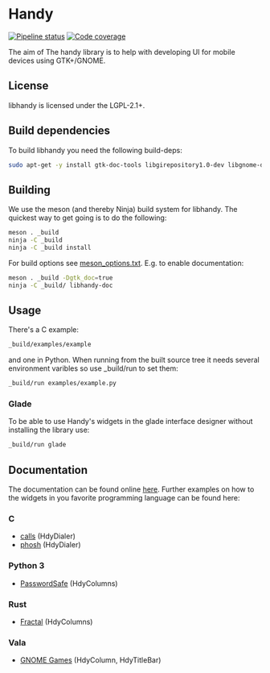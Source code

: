 # Handy
[![Pipeline status](https://source.puri.sm/Librem5/libhandy/badges/master/build.svg)](https://source.puri.sm/Librem5/libhandy/commits/master)
[![Code coverage](https://source.puri.sm/Librem5/libhandy/badges/master/coverage.svg)](https://source.puri.sm/Librem5/libhandy/commits/master)

The aim of The handy library is to help with developing UI for mobile devices
using GTK+/GNOME.

## License

libhandy is licensed under the LGPL-2.1+.

## Build dependencies

To build libhandy you need the following build-deps:

```sh
sudo apt-get -y install gtk-doc-tools libgirepository1.0-dev libgnome-desktop-3-dev libgtk-3-dev meson pkg-config valac
```

## Building

We use the meson (and thereby Ninja) build system for libhandy. The quickest
way to get going is to do the following:

```sh
meson . _build
ninja -C _build
ninja -C _build install
```

For build options see [meson_options.txt](./meson_options.txt). E.g. to enable documentation:

```sh
meson . _build -Dgtk_doc=true
ninja -C _build/ libhandy-doc
```

## Usage

There's a C example:

```sh
_build/examples/example
```

and one in Python. When running from the built source tree it
needs several environment varibles so use \_build/run to set them:

```sh
_build/run examples/example.py
```

### Glade

To be able to use Handy's widgets in the glade interface designer without
installing the library use:

```sh
_build/run glade
```

## Documentation

The documentation can be found online
[here](http://honk.sigxcpu.org/projects/libhandy/doc/). Further examples on how
to the widgets in you favorite programming language can be found here:

### C
- [calls](https://source.puri.sm/Librem5/calls) (HdyDialer)
- [phosh](https://source.puri.sm/Librem5/phosh) (HdyDialer)

### Python 3
- [PasswordSafe](https://gitlab.gnome.org/World/PasswordSafe) (HdyColumns)

### Rust
- [Fractal](https://gitlab.gnome.org/World/fractal) (HdyColumns)

### Vala
- [GNOME Games](https://gitlab.gnome.org/GNOME/gnome-games) (HdyColumn, HdyTitleBar)
